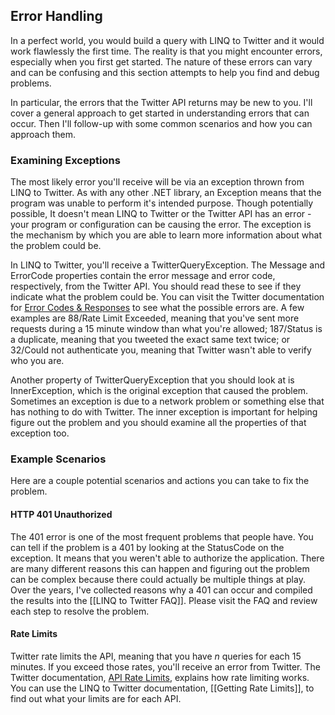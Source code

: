## Error Handling

In a perfect world, you would build a query with LINQ to Twitter and it would work flawlessly the first time. The reality is that you might encounter errors, especially when you first get started. The nature of these errors can vary and can be confusing and this section attempts to help you find and debug problems.

In particular, the errors that the Twitter API returns may be new to you. I'll cover a general approach to get started in understanding errors that can occur. Then I'll follow-up with some common scenarios and how you can approach them.

### Examining Exceptions

The most likely error you'll receive will be via an exception thrown from LINQ to Twitter. As with any other .NET library, an Exception means that the program was unable to perform it's intended purpose. Though potentially possible, It doesn't mean LINQ to Twitter or the Twitter API has an error - your program or configuration can be causing the error. The exception is the mechanism by which you are able to learn more information about what the problem could be.

In LINQ to Twitter, you'll receive a TwitterQueryException. The Message and ErrorCode properties contain the error message and error code, respectively, from the Twitter API. You should read these to see if they indicate what the problem could be. You can visit the Twitter documentation for [Error Codes & Responses](https://dev.twitter.com/overview/api/response-codes) to see what the possible errors are. A few examples are 88/Rate Limit Exceeded, meaning that you've sent more requests during a 15 minute window than what you're allowed; 187/Status is a duplicate, meaning that you tweeted the exact same text twice; or 32/Could not authenticate you, meaning that Twitter wasn't able to verify who you are.

Another property of TwitterQueryException that you should look at is InnerException, which is the original exception that caused the problem. Sometimes an exception is due to a network problem or something else that has nothing to do with Twitter. The inner exception is important for helping figure out the problem and you should examine all the properties of that exception too.

### Example Scenarios

Here are a couple potential scenarios and actions you can take to fix the problem.

#### HTTP 401 Unauthorized

The 401 error is one of the most frequent problems that people have. You can tell if the problem is a 401 by looking at the StatusCode on the exception. It means that you weren't able to authorize the application. There are many different reasons this can happen and figuring out the problem can be complex because there could actually be multiple things at play. Over the years, I've collected reasons why a 401 can occur and compiled the results into the [[LINQ to Twitter FAQ]]. Please visit the FAQ and review each step to resolve the problem.

#### Rate Limits

Twitter rate limits the API, meaning that you have _n_ queries for each 15 minutes. If you exceed those rates, you'll receive an error from Twitter. The Twitter documentation, [API Rate Limits](https://dev.twitter.com/rest/public/rate-limiting), explains how rate limiting works. You can use the LINQ to Twitter documentation, [[Getting Rate Limits]], to find out what your limits are for each API.